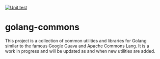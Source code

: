 [![Unit test](https://github.com/pythonik/golang-commons/actions/workflows/go.yml/badge.svg)](https://github.com/pythonik/golang-commons/actions/workflows/go.yml)
# golang-commons 
This project is a collection of common utilities and libraries for Golang similar to the famous Google Guava and Apache Commons Lang. It is a work in progress and will be updated as and when new utilities are added.
